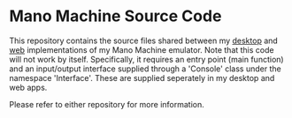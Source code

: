 # Mano Machine Source Code

This repository contains the source files shared between my [desktop](https://github.com/husmus00/mano-machine-csharp) and [web](https://github.com/husmus00/mano-web) implementations of my Mano Machine emulator. Note that this code will not work by itself. Specifically, it requires an entry point (main function) and an input/output interface supplied through a 'Console' class under the namespace 'Interface'. These are supplied seperately in my desktop and web apps.

Please refer to either repository for more information.
